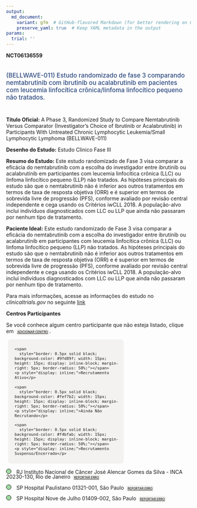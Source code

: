 ```yaml
---
output: 
  md_document:
    variant: gfm  # GitHub-flavored Markdown (for better rendering on GitHub)
    preserve_yaml: true  # Keep YAML metadata in the output
params:
  trial: ''
---
```


**NCT06136559**

<div style="padding: 5px 5px 5px 0px; font-size: 1.20em; font-weight: 500; color: #2E4A7F; text-align: left; margin-bottom: 20px">

(BELLWAVE-011) Estudo randomizado de fase 3 comparando nemtabrutinib com
ibrutinib ou acalabrutinib em pacientes com leucemia linfocítica
crônica/linfoma linfocítico pequeno não tratados.

</div>

**Título Oficial:** A Phase 3, Randomized Study to Compare Nemtabrutinib
Versus Comparator (Investigator’s Choice of Ibrutinib or Acalabrutinib)
in Participants With Untreated Chronic Lymphocytic Leukemia/Small
Lymphocytic Lymphoma (BELLWAVE-011)

**Desenho do Estudo:** Estudo Clinico Fase III

**Resumo do Estudo:** Este estudo randomizado de Fase 3 visa comparar a
eficácia do nemtabrutinib com a escolha do investigador entre ibrutinib
ou acalabrutinib em participantes com leucemia linfocítica crônica (LLC)
ou linfoma linfocítico pequeno (LLP) não tratados. As hipóteses
principais do estudo são que o nemtabrutinib não é inferior aos outros
tratamentos em termos de taxa de resposta objetiva (ORR) e é superior em
termos de sobrevida livre de progressão (PFS), conforme avaliado por
revisão central independente e cega usando os Critérios iwCLL 2018. A
população-alvo inclui indivíduos diagnosticados com LLC ou LLP que ainda
não passaram por nenhum tipo de tratamento.

**Paciente Ideal:** Este estudo randomizado de Fase 3 visa comparar a
eficácia do nemtabrutinib com a escolha do investigador entre ibrutinib
ou acalabrutinib em participantes com leucemia linfocítica crônica (LLC)
ou linfoma linfocítico pequeno (LLP) não tratados. As hipóteses
principais do estudo são que o nemtabrutinib não é inferior aos outros
tratamentos em termos de taxa de resposta objetiva (ORR) e é superior em
termos de sobrevida livre de progressão (PFS), conforme avaliado por
revisão central independente e cega usando os Critérios iwCLL 2018. A
população-alvo inclui indivíduos diagnosticados com LLC ou LLP que ainda
não passaram por nenhum tipo de tratamento.

Para mais informações, acesse as informações do estudo no
*clinicaltrials.gov* no seguinte
[link](https://clinicaltrials.gov/ct2/show/NCT06136559)

**Centros Participantes**

Se você conhece algum centro participante que não esteja listado, clique
em
<span style="color: #2E4A7F; margin-left: 2px; padding: 4px; background-color: #f3f2f1; border-radius: 8px; font-weight: 500; font-size: 0.6em"><a
href="https://flazar.shinyapps.io/formsapp?study_nct_id=NCT06136559&amp;location_id=N%2FA&amp;location_full_name=N%2FA&amp;form_type=Adicionar%20Centro"
target="_blank">ADICIONAR CENTRO</a></span>.

<div style="margin-bottom: 8px; margin-left: 5px; padding: 8px; max-width: 300px; background-color: #f3f2f1; border-radius: 8px; font-size: 0.9em">

<div style="margin-left: 10px;">

    <span 
      style="border: 0.5px solid black; background-color: #9fd89f; width: 15px; height: 15px; display: inline-block; margin-right: 5px; border-radius: 50%;"></span>
    <p style="display: inline;">Recrutamento Ativo</p>

</div>

<div style="margin-left: 10px;">

    <span 
      style="border: 0.5px solid black; background-color: #fef7b2; width: 15px; height: 15px; display: inline-block; margin-right: 5px; border-radius: 50%;"></span>
    <p style="display: inline;">Ainda Não Recrutando</p>

</div>

<div style="margin-left: 10px;">

    <span 
      style="border: 0.5px solid black; background-color: #f4bfab; width: 15px; height: 15px; display: inline-block; margin-right: 5px; border-radius: 50%;"></span>
    <p style="display: inline;">Recrutamento Suspenso/Encerrado</p>

</div>

</div>

<span style="line-height: 0.95;"><span style="border: 0.5px solid black; display: inline-block; width: 12px; height: 12px; border-radius: 50%; margin-right: 10px; padding-bottom: 0px; background-color: #9fd89f;"></span>
RJ Instituto Nacional de Câncer José Alencar Gomes da Silva - INCA
20230-130, Rio de Janeiro
<span style="color: #2E4A7F; margin-left: 2px; padding: 4px; background-color: #f3f2f1; border-radius: 8px; font-weight: 500; font-size: 0.6em"><a
href="https://flazar.shinyapps.io/formsapp?study_nct_id=NCT06136559&amp;location_id=INSTITUTONACIONALDECANCERINCASITE2201RIODEJANEIRO20230130BRAZIL&amp;location_full_name=Instituto%20Nacional%20de%20C%C3%A2ncer%20Jos%C3%A9%20Alencar%20Gomes%20da%20Silva%20-%20INCA%2C%2020230-130%2C%20Rio%20de%20Janeiro&amp;form_type=Reportar%20Erro"
target="_blank">REPORTAR ERRO</a></span></span>

<span style="line-height: 0.95;"><span style="border: 0.5px solid black; display: inline-block; width: 12px; height: 12px; border-radius: 50%; margin-right: 10px; padding-bottom: 0px; background-color: #9fd89f;"></span>
SP Hospital Paulistano 01321-001, São Paulo
<span style="color: #2E4A7F; margin-left: 2px; padding: 4px; background-color: #f3f2f1; border-radius: 8px; font-weight: 500; font-size: 0.6em"><a
href="https://flazar.shinyapps.io/formsapp?study_nct_id=NCT06136559&amp;location_id=HOSPITALPAULISTANOAMERICASONCOLOGIASITE2202SAOPAULO01321001BRAZIL&amp;location_full_name=Hospital%20Paulistano%2C%2001321-001%2C%20S%C3%A3o%20Paulo&amp;form_type=Reportar%20Erro"
target="_blank">REPORTAR ERRO</a></span></span>

<span style="line-height: 0.95;"><span style="border: 0.5px solid black; display: inline-block; width: 12px; height: 12px; border-radius: 50%; margin-right: 10px; padding-bottom: 0px; background-color: #9fd89f;"></span>
SP Hospital Nove de Julho 01409-002, São Paulo
<span style="color: #2E4A7F; margin-left: 2px; padding: 4px; background-color: #f3f2f1; border-radius: 8px; font-weight: 500; font-size: 0.6em"><a
href="https://flazar.shinyapps.io/formsapp?study_nct_id=NCT06136559&amp;location_id=HOSPITAL9DEJULHOSITE2206SAOPAULOSAOPAULO01409001BRAZIL&amp;location_full_name=Hospital%20Nove%20de%20Julho%2C%2001409-002%2C%20S%C3%A3o%20Paulo&amp;form_type=Reportar%20Erro"
target="_blank">REPORTAR ERRO</a></span></span>
